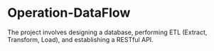 # Operation-DataFlow
The project involves designing a database, performing ETL (Extract, Transform, Load), and establishing a RESTful API.


